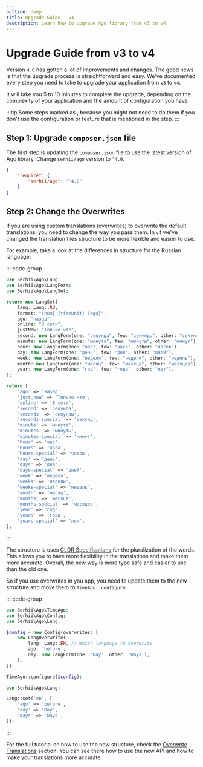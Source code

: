 ```yaml
---
outline: deep
title: Upgrade Guide - v4
description: Learn how to upgrade Ago library from v3 to v4
---
```


# Upgrade Guide from v3 to v4
Version `4.0` has gotten a lot of improvements and changes. The good news is that the upgrade process is straightforward and easy. We've documented every step you need to take to upgrade your application from `v3` to `v4`.

It will take you 5 to 10 minutes to complete the upgrade, depending on the complexity of your application and the amount of configuration you have.

:::tip
Some steps marked as <Badge type="warning" text="possible" />, because you might not need to do them if you don't use the configuration or feature that is mentioned in the step.
:::

## Step 1: Upgrade `composer.json` file
The first step is updating the `composer.json` file to use the latest version of Ago library. Change `serhii/ago` version to `^4.0`.

```json
{
    "require": {
        "serhii/ago": "^4.0"
    }
}
```

## Step 2: Change the Overwrites <Badge type="warning" text="possible" />
If you are using custom translations (overwrites) to overwrite the default translations, you need to change the way you pass them. In `v4` we've changed the translation files structure to be more flexible and easier to use.

For example, take a look at the differences in structure for the Russian language:

::: code-group
```php [New structure]
use Serhii\Ago\Lang;
use Serhii\Ago\LangForm;
use Serhii\Ago\LangSet;

return new LangSet(
    lang: Lang::RU,
    format: "{num} {timeUnit} {ago}",
    ago: "назад",
    online: "В сети",
    justNow: "Только что",
    second: new LangForm(one: "секунда", few: "секунды", other: "секунд"),
    minute: new LangForm(one: "минута", few: "минуты", other: "минут"),
    hour: new LangForm(one: "час", few: "часа", other: "часов"),
    day: new LangForm(one: "день", few: "дня", other: "дней"),
    week: new LangForm(one: "неделя", few: "недели", other: "недель"),
    month: new LangForm(one: "месяц", few: "месяца", other: "месяцев"),
    year: new LangForm(one: "год", few: "года", other: "лет"),
);
```

```php [Old structure]
return [
    'ago' => 'назад',
    'just_now' => 'Только что',
    'online' => 'В сети',
    'second' => 'секунда',
    'seconds' => 'секунды',
    'seconds-special' => 'секунд',
    'minute' => 'минута',
    'minutes' => 'минуты',
    'minutes-special' => 'минут',
    'hour' => 'час',
    'hours' => 'часа',
    'hours-special' => 'часов',
    'day' => 'день',
    'days' => 'дня',
    'days-special' => 'дней',
    'week' => 'неделя',
    'weeks' => 'недели',
    'weeks-special' => 'недель',
    'month' => 'месяц',
    'months' => 'месяца',
    'months-special' => 'месяцев',
    'year' => 'год',
    'years' => 'года',
    'years-special' => 'лет',
];
```
:::

The structure is uses [CLDR Specifications](https://cldr.unicode.org/index/cldr-spec/plural-rules) for the pluralization of the words. This allows you to have more flexibility in the translations and make them more accurate. Overall, the new way is more type safe and easier to use than the old one.

So if you use overwrites in you app, you need to update them to the new structure and move them to `TimeAgo::configure`.

::: code-group
```php [New way]
use Serhii\Ago\TimeAgo;
use Serhii\Ago\Config;
use Serhii\Ago\Lang;

$config = new Config(overwrites: [
    new LangOverwrite(
        lang: Lang::EN, // Which language to overwrite
        ago: 'before',
        day: new LangForm(one: 'Day', other: 'Days'),
    ),
]);

TimeAgo::configure($config);
```

```php [Old way]
use Serhii\Ago\Lang;

Lang::set('en', [
    'ago' => 'before',
    'day' => 'Day',
    'days' => 'Days',
]);
```
:::

For the full tutorial on how to use the new structure, check the [Overwrite Translations](/v4/configurations.html#ovewrite-translations) section. You can see there how to use the new API and how to make your translations more accurate.
